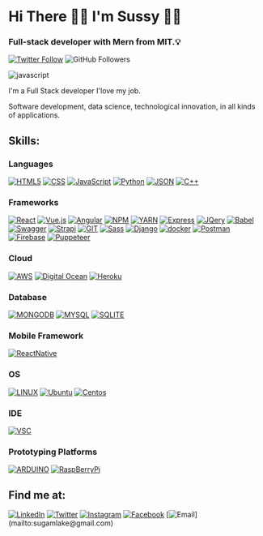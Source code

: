 #  Hi There 👋🏼 I'm Sussy 👩‍💻
###  Full-stack developer with Mern from MIT.💡

[![Twitter Follow](https://img.shields.io/twitter/follow/sussy183?style=social)](https://twitter.com/sussy183)
![GitHub Followers](https://img.shields.io/github/followers/sugamlake?style=social)

![javascript](https://user-images.githubusercontent.com/93014692/193888250-83646a7f-556c-46e5-820e-3cd30266f114.gif)

I'm a Full Stack developer I'love my job.

Software development, data science, technological innovation, in all kinds of applications.


## Skills:
### Languages 
[![HTML5](https://img.shields.io/badge/HTML5-E34F26?style=for-the-badge&logo=html5&logoColor=white)]()
[![CSS](https://img.shields.io/badge/CSS3-1572B6?style=for-the-badge&logo=css3&logoColor=white)]()
[![JavaScript](https://img.shields.io/badge/JavaScript-F7DF1E?style=for-the-badge&logo=javascript&logoColor=white&labelColor=101010)]()
[![Python](https://img.shields.io/badge/Python-FFD43B?style=for-the-badge&logo=python&logoColor=darkgreen)]()
[![JSON](https://img.shields.io/badge/json-5E5C5C?style=for-the-badge&logo=json&logoColor=white)]()
[![C++](https://img.shields.io/badge/C%2B%2B-00599C?style=for-the-badge&logo=c%2B%2B&logoColor=white)]()
### Frameworks
[![React](https://img.shields.io/badge/React-20232A?style=for-the-badge&logo=react&logoColor=61DAFB)]()
[![Vue.js](https://img.shields.io/badge/Vue.js-35495E?style=for-the-badge&logo=vuedotjs&logoColor=4FC08D)]()
[![Angular](https://img.shields.io/badge/Angular-DD0031?style=for-the-badge&logo=angular&logoColor=white)]()
[![NPM](https://img.shields.io/badge/npm-CB3837?style=for-the-badge&logo=npm&logoColor=white)]()
[![YARN](https://img.shields.io/badge/Yarn-2C8EBB?style=for-the-badge&logo=yarn&logoColor=white)]()
[![Express](https://img.shields.io/badge/Express.js-000000?style=for-the-badge&logo=express&logoColor=white)]()
[![JQery](https://img.shields.io/badge/jQuery-0769AD?style=for-the-badge&logo=jquery&logoColor=white)]()
[![Babel](https://img.shields.io/badge/Babel-F9DC3E?style=for-the-badge&logo=babel&logoColor=white)]()
[![Swagger](https://img.shields.io/badge/Swagger-85EA2D?style=for-the-badge&logo=Swagger&logoColor=white)]()
[![Strapi](https://img.shields.io/badge/strapi-2e7eea?style=for-the-badge&logo=strapi&logoColor=white)]()
[![GIT](https://img.shields.io/badge/Git-F05032?style=for-the-badge&logo=git&logoColor=white)]()
[![Sass](https://img.shields.io/badge/Sass-CC6699?style=for-the-badge&logo=sass&logoColor=white)]()
[![Django](https://img.shields.io/badge/DJANGO-REST-ff1709?style=for-the-badge&logo=django&logoColor=white&color=ff1709&labelColor=gray)]()
[![docker](https://img.shields.io/badge/Docker-2CA5E0?style=for-the-badge&logo=docker&logoColor=white)]()
[![Postman](https://img.shields.io/badge/Postman-FF6C37?style=for-the-badge&logo=Postman&logoColor=white)]()
[![Firebase](https://img.shields.io/badge/firebase-ffca28?style=for-the-badge&logo=firebase&logoColor=black)]()
[![Puppeteer](https://img.shields.io/badge/Puppeteer-40B5A4?style=for-the-badge&logo=Puppeteer&logoColor=white)]()
### Cloud
[![AWS](https://img.shields.io/badge/AWS-232F3E?style=for-the-badge&logo=amazon-aws&logoColor=white&labelColor=101010)]()
[![Digital Ocean](https://img.shields.io/badge/Digital_Ocean-0080FF?style=for-the-badge&logo=DigitalOcean&logoColor=white)]()
[![Heroku](https://img.shields.io/badge/Heroku-430098?style=for-the-badge&logo=heroku&logoColor=white)]()
### Database
[![MONGODB](https://img.shields.io/badge/MongoDB-4EA94B?style=for-the-badge&logo=mongodb&logoColor=white)]()
[![MYSQL](https://img.shields.io/badge/MySQL-005C84?style=for-the-badge&logo=mysql&logoColor=white)]()
[![SQLITE](https://img.shields.io/badge/SQLite-07405E?style=for-the-badge&logo=sqlite&logoColor=white)]()
### Mobile Framework
[![ReactNative](https://img.shields.io/badge/React_Native-20232A?style=for-the-badge&logo=react&logoColor=61DAFB)]()
### OS
[![LINUX](https://img.shields.io/badge/Linux-FCC624?style=for-the-badge&logo=linux&logoColor=black)]()
[![Ubuntu](https://img.shields.io/badge/Ubuntu-E95420?style=for-the-badge&logo=ubuntu&logoColor=white)]()
[![Centos](https://img.shields.io/badge/Cent%20OS-262577?style=for-the-badge&logo=CentOS&logoColor=white)]()
### IDE
[![VSC](https://img.shields.io/badge/Visual_Studio_Code-0078D4?style=for-the-badge&logo=visual%20studio%20code&logoColor=white)]()
### Prototyping Platforms
[![ARDUINO](https://img.shields.io/badge/Arduino-00979D?style=for-the-badge&logo=Arduino&logoColor=white)]()
[![RaspBerryPi](https://img.shields.io/badge/Raspberry%20Pi-A22846?style=for-the-badge&logo=Raspberry%20Pi&logoColor=white)]()
## Find me at:
[![LinkedIn](https://img.shields.io/badge/LinkedIn-susanaGamboa-blue.svg?style=for-the-badge)](https://www.linkedin.com/in/susana-gamboa/)
[![Twitter](https://img.shields.io/badge/Twitter-@sussy183-1DA1F2?style=for-the-badge)](https://twitter.com/sussy183)
[![Instagram](https://img.shields.io/badge/Instagram-@sussyust-E4405F?style=for-the-badge)](https://instagram.com/sussyust)
[![Facebook](https://img.shields.io/badge/Facebook-@sussy.ust-1877F2?style=for-the-badge)](https://facebook.com/sussy.ust)
[![Email](https://img.shields.io/badge/sugamlake@gmail.com-my_personal_email_(Fast_response_Message+Coffee)_Thank_you!-orange?style=for-the-badge)](mailto:sugamlake@gmail.com) 


